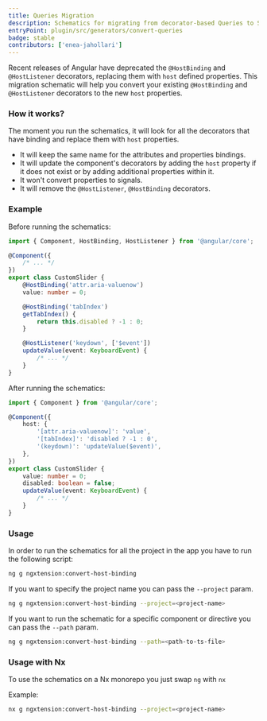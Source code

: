 ```yaml
---
title: Queries Migration
description: Schematics for migrating from decorator-based Queries to Signal-based Queries
entryPoint: plugin/src/generators/convert-queries
badge: stable
contributors: ['enea-jahollari']
---
```


Recent releases of Angular have deprecated the `@HostBinding` and `@HostListener` decorators, replacing them with `host` defined properties. This migration schematic will help you convert your existing `@HostBinding` and `@HostListener` decorators to the new `host` properties.

### How it works?

The moment you run the schematics, it will look for all the decorators that have binding and replace them with `host` properties.

- It will keep the same name for the attributes and properties bindings.
- It will update the component's decorators by adding the `host` property if it does not exist or by adding additional properties within it.
- It won't convert properties to signals.
- It will remove the `@HostListener`, `@HostBinding` decorators.

### Example

Before running the schematics:

```typescript
import { Component, HostBinding, HostListener } from '@angular/core';

@Component({
	/* ... */
})
export class CustomSlider {
	@HostBinding('attr.aria-valuenow')
	value: number = 0;

	@HostBinding('tabIndex')
	getTabIndex() {
		return this.disabled ? -1 : 0;
	}

	@HostListener('keydown', ['$event'])
	updateValue(event: KeyboardEvent) {
		/* ... */
	}
}
```

After running the schematics:

```typescript
import { Component } from '@angular/core';

@Component({
	host: {
		'[attr.aria-valuenow]': 'value',
		'[tabIndex]': 'disabled ? -1 : 0',
		'(keydown)': 'updateValue($event)',
	},
})
export class CustomSlider {
	value: number = 0;
	disabled: boolean = false;
	updateValue(event: KeyboardEvent) {
		/* ... */
	}
}
```

### Usage

In order to run the schematics for all the project in the app you have to run the following script:

```bash
ng g ngxtension:convert-host-binding
```

If you want to specify the project name you can pass the `--project` param.

```bash
ng g ngxtension:convert-host-binding --project=<project-name>
```

If you want to run the schematic for a specific component or directive you can pass the `--path` param.

```bash
ng g ngxtension:convert-host-binding --path=<path-to-ts-file>
```

### Usage with Nx

To use the schematics on a Nx monorepo you just swap `ng` with `nx`

Example:

```bash
nx g ngxtension:convert-host-binding --project=<project-name>
```

